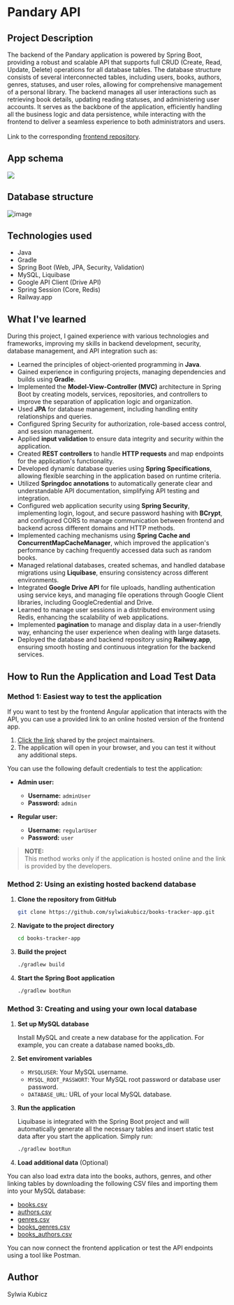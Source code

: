<h1>Pandary API</h1>

<h2>Project Description</h2>
The backend of the Pandary application is powered by Spring Boot, providing a robust and scalable API that supports full CRUD (Create, Read, Update, Delete) operations for all database tables. The database structure consists of several interconnected tables, including users, books, authors, genres, statuses, and user roles, allowing for comprehensive management of a personal library. The backend manages all user interactions such as retrieving book details, updating reading statuses, and administering user accounts. It serves as the backbone of the application, efficiently handling all the business logic and data persistence, while interacting with the frontend to deliver a seamless experience to both administrators and users. 
<br>
<br>
Link to the corresponding <a href="https://github.com/sylwiakubicz/books-tracker-front/tree/master">frontend repository</a>.

<h2>App schema</h2>
<p align="center"> 
  <img src="https://github.com/user-attachments/assets/f284fc60-b2c3-4d44-943c-0c10c7dc6c0c" style="display: flex; justify-contetnt: center;">
</p>
<h2>Database structure</h2>

![image](https://github.com/user-attachments/assets/7c204d5a-d0b5-4486-97c7-77c705ab348d)


<h2>Technologies used</h2>
<ul>
  <li>Java</li>
  <li>Gradle</li>
  <li>Spring Boot (Web, JPA, Security, Validation)</li>
  <li>MySQL, Liquibase</li>
  <li>Google API Client (Drive API)</li>
  <li>Spring Session (Core, Redis)</li>
  <li>Railway.app</li>
</ul>

<h2>What I've learned</h2>
During this project, I gained experience with various technologies and frameworks, improving my skills in backend development, security, database management, and API integration such as:
<ul>
  <li>Learned the principles of object-oriented programming in <strong>Java</strong>.</li>
  <li>Gained experience in configuring projects, managing dependencies and builds using <strong>Gradle</strong>.</li>
  <li>Implemented the <strong>Model-View-Controller (MVC)</strong> architecture in Spring Boot by creating models, services, repositories, and controllers to improve the separation of application logic and organization.</li>
  <li>Used <strong>JPA</strong> for database management, including handling entity relationships and queries.</li>
  <li>Configured <srtong>Spring Security</srtong> for authorization, role-based access control, and session management.</li>
  <li>Applied <strong>input validation</strong> to ensure data integrity and security within the application.</li>
  <li>Created <strong>REST controllers</strong> to handle <strong>HTTP requests</strong> and map endpoints for the application's functionality.</li>
  <li>Developed dynamic database queries using <strong>Spring Specifications</strong>, allowing flexible searching in the application based on runtime criteria.</li>
  <li>Utilized <strong>Springdoc annotations</strong> to automatically generate clear and understandable API documentation, simplifying API testing and integration.</li>
  <li>Configured web application security using <strong>Spring Security</strong>, implementing login, logout, and secure password hashing with <strong>BCrypt</strong>, and configured CORS to manage communication between frontend and backend across different domains and HTTP methods.</li>
  <li>Implemented caching mechanisms using <strong>Spring Cache and ConcurrentMapCacheManager</strong>, which improved the application's performance by caching frequently accessed data such as random books.</li>
  <li>Managed relational databases, created schemas, and handled database migrations using <strong>Liquibase</strong>, ensuring consistency across different environments.</li>
  <li>Integrated <strong>Google Drive API</strong> for file uploads, handling authentication using service keys, and managing file operations through Google Client libraries, including GoogleCredential and Drive.</li>
  <li>Learned to manage user sessions in a distributed environment using Redis, enhancing the scalability of web applications.</li>
  <li>Implemented <strong>pagination</strong> to manage and display data in a user-friendly way, enhancing the user experience when dealing with large datasets.</li>
  <li>Deployed the database and backend repository using <strong>Railway.app</strong>, ensuring smooth hosting and continuous integration for the backend services.</li>
</ul>

<h2>How to Run the Application and Load Test Data</h2> 

### Method 1: Easiest way to test the application

If you want to test by the frontend Angular application that interacts with the API, you can use a provided link to an online hosted version of the frontend app.

1. [Click the link](https://pandary.vercel.app/) shared by the project maintainers.
2. The application will open in your browser, and you can test it without any additional steps.

You can use the following default credentials to test the application:

- **Admin user:**
  - **Username:** `adminUser`
  - **Password:** `admin`

- **Regular user:**
  - **Username:** `regularUser`
  - **Password:** `user`

> **NOTE:**  
> This method works only if the application is hosted online and the link is provided by the developers.

### Method 2: Using an existing hosted backend database

1. **Clone the repository from GitHub**

    ```bash
    git clone https://github.com/sylwiakubicz/books-tracker-app.git
    ```

2. **Navigate to the project directory**

    ```bash
    cd books-tracker-app
    ```

3. **Build the project**

    ```bash
    ./gradlew build
    ```

4. **Start the Spring Boot application**

    ```bash
    ./gradlew bootRun
    ```

### Method 3: Creating and using your own local database

1. **Set up MySQL database**
 
   Install MySQL and create a new database for the application. For example, you can create a database named books_db.

2. **Set enviroment variables**

   - `MYSQLUSER`: Your MySQL username.
   - `MYSQL_ROOT_PASSWORT`: Your MySQL root password or database user password.
   - `DATABASE_URL`: URL of your local MySQL database.

3. **Run the application**
   
   Liquibase is integrated with the Spring Boot project and will automatically generate all the necessary tables and insert static test data after you start the application. Simply run:

   ```bash
   ./gradlew bootRun
   ```
   
4. **Load additional data** (Optional)
   
  You can also load extra data into the books, authors, genres, and other linking tables by downloading the following CSV files and importing them into your MySQL database:
  
 - [books.csv](https://github.com/user-attachments/files/16999242/books.csv)
 - [authors.csv](https://github.com/user-attachments/files/16999245/authors.csv)
 - [genres.csv](https://github.com/user-attachments/files/16999231/genres.csv)
 - [books_genres.csv](https://github.com/user-attachments/files/16999246/books_genres.csv)
 - [books_authors.csv](https://github.com/user-attachments/files/16999247/books_authors.csv)

  You can now connect the frontend application or test the API endpoints using a tool like Postman.

<h2>Author</h2>
<p>Sylwia Kubicz</p>
